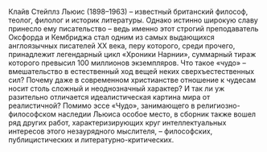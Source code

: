 <!--2024-01-21 22:32:22-->
Клайв Стейплз Льюис (1898–1963) – известный британский философ, теолог, филолог и историк литературы. Однако истинно широкую славу принесло ему писательство – ведь именно этот строгий преподаватель Оксфорда и Кембриджа стал одним из самых выдающихся англоязычных писателей ХХ века, перу которого, среди прочего, принадлежит легендарный цикл «Хроники Нарнии», суммарный тираж которого превысил 100 миллионов экземпляров. Что такое «чудо» – вмешательство в естественный ход вещей неких сверхъестественных сил? Почему даже в современном христианстве отношение к чудесам носит столь сложный и неоднозначный характер? И так ли уж разительно отличается идеалистическая картина мира от реалистичной? Помимо эссе «Чудо», занимающего в религиозно-философском наследии Льюиса особое место, в сборник также вошел ряд других работ, характеризирующих круг интеллектуальных интересов этого незаурядного мыслителя, – философских, публицистических и литературно-критических.